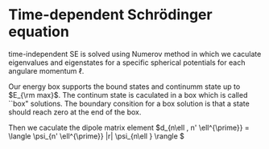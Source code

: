 # Time-dependent Schrödinger equation 
time-independent SE is solved using Numerov method in which we caculate eigenvalues and eigenstates for a specific spherical potentials for each angulare momentum $\ell$.



Our energy box supports the bound states and continumm state up to $E_{\rm max}$. The continum state is caculated in a box which is called ``box" solutions. The boundary consition for a box solution is that a state should reach zero at the end of the box.



Then we caculate the dipole matrix element $d_{n\ell ,  n' \ell^{\prime}} = \langle \psi_{n' \ell^{\prime}} |r| \psi_{n\ell } \rangle $

